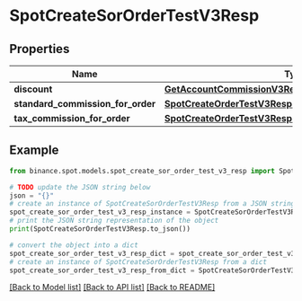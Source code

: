 # SpotCreateSorOrderTestV3Resp


## Properties

Name | Type | Description | Notes
------------ | ------------- | ------------- | -------------
**discount** | [**GetAccountCommissionV3RespDiscount**](GetAccountCommissionV3RespDiscount.md) |  | [optional] 
**standard_commission_for_order** | [**SpotCreateOrderTestV3RespStandardCommissionForOrder**](SpotCreateOrderTestV3RespStandardCommissionForOrder.md) |  | [optional] 
**tax_commission_for_order** | [**SpotCreateOrderTestV3RespStandardCommissionForOrder**](SpotCreateOrderTestV3RespStandardCommissionForOrder.md) |  | [optional] 

## Example

```python
from binance.spot.models.spot_create_sor_order_test_v3_resp import SpotCreateSorOrderTestV3Resp

# TODO update the JSON string below
json = "{}"
# create an instance of SpotCreateSorOrderTestV3Resp from a JSON string
spot_create_sor_order_test_v3_resp_instance = SpotCreateSorOrderTestV3Resp.from_json(json)
# print the JSON string representation of the object
print(SpotCreateSorOrderTestV3Resp.to_json())

# convert the object into a dict
spot_create_sor_order_test_v3_resp_dict = spot_create_sor_order_test_v3_resp_instance.to_dict()
# create an instance of SpotCreateSorOrderTestV3Resp from a dict
spot_create_sor_order_test_v3_resp_from_dict = SpotCreateSorOrderTestV3Resp.from_dict(spot_create_sor_order_test_v3_resp_dict)
```
[[Back to Model list]](../README.md#documentation-for-models) [[Back to API list]](../README.md#documentation-for-api-endpoints) [[Back to README]](../README.md)


